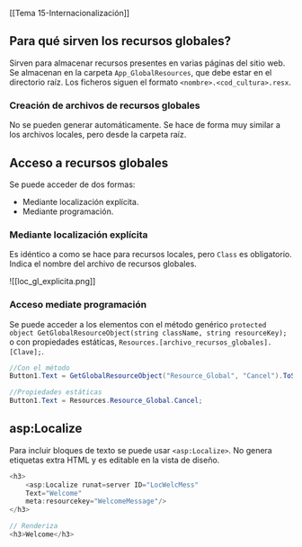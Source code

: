 [[Tema 15-Internacionalización]]

## Para qué sirven los recursos globales?
Sirven para almacenar recursos presentes en varias páginas del sitio web. Se almacenan en la carpeta `App_GlobalResources`, que debe estar en el directorio raíz. Los ficheros siguen el formato `<nombre>.<cod_cultura>.resx`.

### Creación de archivos de recursos globales
No se pueden generar automáticamente. Se hace de forma muy similar a los archivos locales, pero desde la carpeta raíz. 

## Acceso a recursos globales
Se puede acceder de dos formas:
+ Mediante localización explícita.
+ Mediante programación.

### Mediante localización explícita
Es idéntico a como se hace para recursos locales, pero `Class` es obligatorio. Indica el nombre del archivo de recursos globales.

![[loc_gl_explicita.png]]

### Acceso mediate programación
Se puede acceder a los elementos con el método genérico `protected object GetGlobalResourceObject(string className, string resourceKey);` o con propiedades estáticas, `Resources.[archivo_recursos_globales].[Clave];`.

```csharp
//Con el método
Button1.Text = GetGlobalResourceObject("Resource_Global", "Cancel").ToString();

//Propiedades estáticas
Button1.Text = Resources.Resource_Global.Cancel;
```

## asp:Localize
Para incluir bloques de texto se puede usar `<asp:Localize>`. No genera etiquetas extra HTML y es editable en la vista de diseño.

```csharp
<h3>
	<asp:Localize runat=server ID="LocWelcMess"
	Text="Welcome"
	meta:resourcekey="WelcomeMessage"/>
</h3>

// Renderiza
<h3>Welcome</h3>
```
